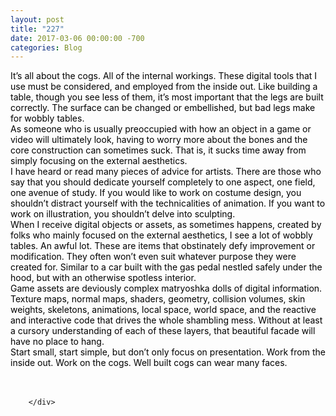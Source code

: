 ```yaml
---
layout: post
title: "227"
date: 2017-03-06 00:00:00 -700
categories: Blog
---
```


<div class="blog-content">
				<div class="paragraph"><span><span style="color:rgb(0, 0, 0)">It&rsquo;s all about the cogs. All of the internal workings. These digital tools that I use must be considered, and employed from the inside out. Like building a table, though you see less of them, it&rsquo;s most important that the legs are built correctly. The surface can be changed or embellished, but bad legs make for wobbly tables. </span></span><br><span></span><span><span style="color:rgb(0, 0, 0)">As someone who is usually preoccupied with how an object in a game or video will ultimately look, having to worry more about the bones and the core construction can sometimes suck. That is, it sucks time away from simply focusing on the external aesthetics.</span></span><br><span></span><span><span style="color:rgb(0, 0, 0)">I have heard or read many pieces of advice for artists. There are those who say that you should dedicate yourself completely to one aspect, one field, one avenue of study. If you would like to work on costume design, you shouldn&rsquo;t distract yourself with the technicalities of animation. If you want to work on illustration, you shouldn&rsquo;t delve into sculpting. </span></span><br><span></span><span><span style="color:rgb(0, 0, 0)">When I receive digital objects or assets, as sometimes happens, created by folks who mainly focused on the external aesthetics, I see a lot of wobbly tables. An awful lot. These are items that obstinately defy improvement or modification. They often won&rsquo;t even suit whatever purpose they were created for. Similar to a car built with the gas pedal nestled safely under the hood, but with an otherwise spotless interior.</span></span><br><span></span><span><span style="color:rgb(0, 0, 0)">Game assets are deviously complex matryoshka dolls of digital information. Texture maps, normal maps, shaders, geometry, collision volumes, skin weights, skeletons, animations, local space, world space, and the reactive and interactive code that drives the whole shambling mess. Without at least a cursory understanding of each of these layers, that beautiful facade will have no place to hang. </span></span><br><span></span><span><span style="color:rgb(0, 0, 0)">Start small, start simple, but don&rsquo;t only focus on presentation. Work from the inside out. Work on the cogs. Well built cogs can wear many faces. </span></span><br><span></span><br>&#8203;</div>

		</div>
        